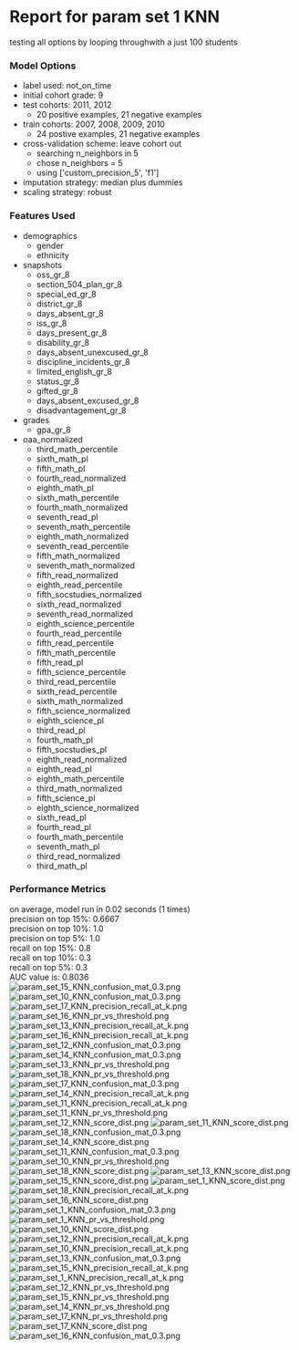 # Report for param set 1 KNN
testing all options by looping throughwith a just 100 students

### Model Options
* label used: not_on_time
* initial cohort grade: 9
* test cohorts: 2011, 2012
	 * 20 positive examples, 21 negative examples
* train cohorts: 2007, 2008, 2009, 2010
	 * 24 postive examples, 21 negative examples
* cross-validation scheme: leave cohort out
	 * searching n_neighbors in 5
	 * chose n_neighbors = 5
	 * using ['custom_precision_5', 'f1']
* imputation strategy: median plus dummies
* scaling strategy: robust

### Features Used
* demographics
	 * gender
	 * ethnicity
* snapshots
	 * oss_gr_8
	 * section_504_plan_gr_8
	 * special_ed_gr_8
	 * district_gr_8
	 * days_absent_gr_8
	 * iss_gr_8
	 * days_present_gr_8
	 * disability_gr_8
	 * days_absent_unexcused_gr_8
	 * discipline_incidents_gr_8
	 * limited_english_gr_8
	 * status_gr_8
	 * gifted_gr_8
	 * days_absent_excused_gr_8
	 * disadvantagement_gr_8
* grades
	 * gpa_gr_8
* oaa_normalized
	 * third_math_percentile
	 * sixth_math_pl
	 * fifth_math_pl
	 * fourth_read_normalized
	 * eighth_math_pl
	 * sixth_math_percentile
	 * fourth_math_normalized
	 * seventh_read_pl
	 * seventh_math_percentile
	 * eighth_math_normalized
	 * seventh_read_percentile
	 * fifth_math_normalized
	 * seventh_math_normalized
	 * fifth_read_normalized
	 * eighth_read_percentile
	 * fifth_socstudies_normalized
	 * sixth_read_normalized
	 * seventh_read_normalized
	 * eighth_science_percentile
	 * fourth_read_percentile
	 * fifth_read_percentile
	 * fifth_math_percentile
	 * fifth_read_pl
	 * fifth_science_percentile
	 * third_read_percentile
	 * sixth_read_percentile
	 * sixth_math_normalized
	 * fifth_science_normalized
	 * eighth_science_pl
	 * third_read_pl
	 * fourth_math_pl
	 * fifth_socstudies_pl
	 * eighth_read_normalized
	 * eighth_read_pl
	 * eighth_math_percentile
	 * third_math_normalized
	 * fifth_science_pl
	 * eighth_science_normalized
	 * sixth_read_pl
	 * fourth_read_pl
	 * fourth_math_percentile
	 * seventh_math_pl
	 * third_read_normalized
	 * third_math_pl

### Performance Metrics
on average, model run in 0.02 seconds (1 times) <br/>precision on top 15%: 0.6667 <br/>precision on top 10%: 1.0 <br/>precision on top 5%: 1.0 <br/>recall on top 15%: 0.8 <br/>recall on top 10%: 0.3 <br/>recall on top 5%: 0.3 <br/>AUC value is: 0.8036 <br/>![param_set_15_KNN_confusion_mat_0.3.png](figs/param_set_15_KNN_confusion_mat_0.3.png)
![param_set_10_KNN_confusion_mat_0.3.png](figs/param_set_10_KNN_confusion_mat_0.3.png)
![param_set_17_KNN_precision_recall_at_k.png](figs/param_set_17_KNN_precision_recall_at_k.png)
![param_set_16_KNN_pr_vs_threshold.png](figs/param_set_16_KNN_pr_vs_threshold.png)
![param_set_13_KNN_precision_recall_at_k.png](figs/param_set_13_KNN_precision_recall_at_k.png)
![param_set_16_KNN_precision_recall_at_k.png](figs/param_set_16_KNN_precision_recall_at_k.png)
![param_set_12_KNN_confusion_mat_0.3.png](figs/param_set_12_KNN_confusion_mat_0.3.png)
![param_set_14_KNN_confusion_mat_0.3.png](figs/param_set_14_KNN_confusion_mat_0.3.png)
![param_set_13_KNN_pr_vs_threshold.png](figs/param_set_13_KNN_pr_vs_threshold.png)
![param_set_18_KNN_pr_vs_threshold.png](figs/param_set_18_KNN_pr_vs_threshold.png)
![param_set_17_KNN_confusion_mat_0.3.png](figs/param_set_17_KNN_confusion_mat_0.3.png)
![param_set_14_KNN_precision_recall_at_k.png](figs/param_set_14_KNN_precision_recall_at_k.png)
![param_set_11_KNN_precision_recall_at_k.png](figs/param_set_11_KNN_precision_recall_at_k.png)
![param_set_11_KNN_pr_vs_threshold.png](figs/param_set_11_KNN_pr_vs_threshold.png)
![param_set_12_KNN_score_dist.png](figs/param_set_12_KNN_score_dist.png)
![param_set_11_KNN_score_dist.png](figs/param_set_11_KNN_score_dist.png)
![param_set_18_KNN_confusion_mat_0.3.png](figs/param_set_18_KNN_confusion_mat_0.3.png)
![param_set_14_KNN_score_dist.png](figs/param_set_14_KNN_score_dist.png)
![param_set_11_KNN_confusion_mat_0.3.png](figs/param_set_11_KNN_confusion_mat_0.3.png)
![param_set_10_KNN_pr_vs_threshold.png](figs/param_set_10_KNN_pr_vs_threshold.png)
![param_set_18_KNN_score_dist.png](figs/param_set_18_KNN_score_dist.png)
![param_set_13_KNN_score_dist.png](figs/param_set_13_KNN_score_dist.png)
![param_set_15_KNN_score_dist.png](figs/param_set_15_KNN_score_dist.png)
![param_set_1_KNN_score_dist.png](figs/param_set_1_KNN_score_dist.png)
![param_set_18_KNN_precision_recall_at_k.png](figs/param_set_18_KNN_precision_recall_at_k.png)
![param_set_16_KNN_score_dist.png](figs/param_set_16_KNN_score_dist.png)
![param_set_1_KNN_confusion_mat_0.3.png](figs/param_set_1_KNN_confusion_mat_0.3.png)
![param_set_1_KNN_pr_vs_threshold.png](figs/param_set_1_KNN_pr_vs_threshold.png)
![param_set_10_KNN_score_dist.png](figs/param_set_10_KNN_score_dist.png)
![param_set_12_KNN_precision_recall_at_k.png](figs/param_set_12_KNN_precision_recall_at_k.png)
![param_set_10_KNN_precision_recall_at_k.png](figs/param_set_10_KNN_precision_recall_at_k.png)
![param_set_13_KNN_confusion_mat_0.3.png](figs/param_set_13_KNN_confusion_mat_0.3.png)
![param_set_15_KNN_precision_recall_at_k.png](figs/param_set_15_KNN_precision_recall_at_k.png)
![param_set_1_KNN_precision_recall_at_k.png](figs/param_set_1_KNN_precision_recall_at_k.png)
![param_set_12_KNN_pr_vs_threshold.png](figs/param_set_12_KNN_pr_vs_threshold.png)
![param_set_15_KNN_pr_vs_threshold.png](figs/param_set_15_KNN_pr_vs_threshold.png)
![param_set_14_KNN_pr_vs_threshold.png](figs/param_set_14_KNN_pr_vs_threshold.png)
![param_set_17_KNN_pr_vs_threshold.png](figs/param_set_17_KNN_pr_vs_threshold.png)
![param_set_17_KNN_score_dist.png](figs/param_set_17_KNN_score_dist.png)
![param_set_16_KNN_confusion_mat_0.3.png](figs/param_set_16_KNN_confusion_mat_0.3.png)
